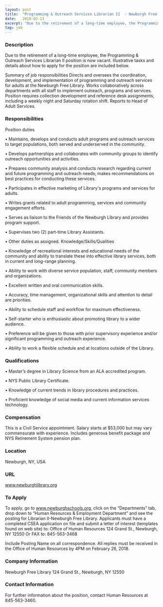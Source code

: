 ```yaml
---
layout: post
title:  "Programming & Outreach Services Librarian II  - Newburgh Free Library"
date:   2018-02-13
excerpt: "Due to the retirement of a long-time employee, the Programming & Outreach Services Librarian II position is now vacant. Illustrative tasks and details about how to apply for the position are included below. Summary of job responsibilities Directs and oversees the coordination, development, and implementation of programming and outreach services..."
tag: job
---
```


### Description   

Due to the retirement of a long-time employee, the Programming & Outreach Services Librarian II position is now vacant. Illustrative tasks and details about how to apply for the position are included below.
 
Summary of job responsibilities
Directs and oversees the coordination, development, and implementation of programming and outreach services for adults at the Newburgh Free Library. Works collaboratively across departments with all staff to implement outreach, programs and services. Position requires collection development and reference desk assignments, including a weekly night and Saturday rotation shift. Reports to Head of Adult Services.



### Responsibilities   

Position duties

• 	Maintains, develops and conducts adult programs and outreach services to target populations, both served and underserved in the community.

• 	Develops partnerships and collaborates with community groups to identify outreach opportunities and activities.

• 	Prepares community analysis and conducts research regarding current and future programming and outreach needs; makes recommendations on best practices for conducting these services.

• 	Participates in effective marketing of Library's programs and services for adults.

• 	Writes grants related to adult programming, services and community engagement efforts.

• 	Serves as liaison to the Friends of the Newburgh Library and provides program support.

• 	Supervises two (2) part-time Library Assistants.

• 	Other duties as assigned.
Knowledge/Skills/Qualities

• 	Knowledge of recreational interests and educational needs of the community and ability to translate these into effective library services, both in current and long-range planning.

• 	Ability to work with diverse service population, staff, community members and organizations.

• 	Excellent written and oral communication skills.

• 	Accuracy, time management, organizational skills and attention to detail are priorities.

• 	Ability to schedule staff and workflow for maximum effectiveness.

• 	Self-starter who is enthusiastic about promoting library to a wider audience.

• 	Preference will be given to those with prior supervisory experience and/or significant programming and outreach experience.

• 	Ability to work a flexible schedule and at locations outside of the Library.



### Qualifications   


• 	Master’s degree in Library Science from an ALA accredited program.

• 	NYS Public Library Certificate.

• 	Knowledge of current trends in library procedures and practices.

• 	Proficient knowledge of social media and current information services technology.



### Compensation   

This is a Civil Service appointment. Salary starts at $53,000 but may vary commensurate with experience.  Includes generous benefit package and NYS Retirement System pension plan.


### Location   

Newburgh, NY, USA


### URL   

www.newburghlibrary.org

### To Apply   

To apply, go to www.newburghschools.org, click on the “Departments” tab, drop down to “Human Resources & Employment Department” and see the posting for Librarian II-Newburgh Free Library.  Applicants must have a completed CSEA application on file and submit a letter of interest (templates found on web site) to: 
Office of Human Resources
124 Grand St., Newburgh, NY 12550              Or FAX to:  845-563-3468
 
Include Posting Name on all correspondence.
All replies must be received in the Office of Human Resources by 4PM on February 26, 2018. 


### Company Information   

Newburgh Free Library
124 Grand St., Newburgh, NY 12550              



### Contact Information   

For further information about the position, contact Human Resources at 845-563-3460.


